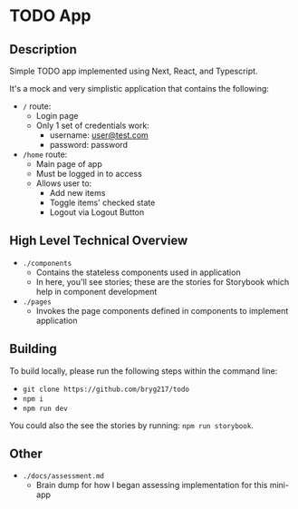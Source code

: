 # TODO App

## Description 

Simple TODO app implemented using Next, React, and Typescript.

It's a mock and very simplistic application that contains the following:

* `/` route:
  * Login page
  * Only 1 set of credentials work:
    * username: user@test.com 
    * password: password
* `/home` route:
  * Main page of app
  * Must be logged in to access
  * Allows user to:
    * Add new items
    * Toggle items' checked state
    * Logout via Logout Button

## High Level Technical Overview

* `./components`
  * Contains the stateless components used in application
  * In here, you'll see stories; these are the stories for Storybook which help in component development
* `./pages`
  * Invokes the page components defined in components to implement application


## Building

To build locally, please run the following steps within the command line:

* `git clone https://github.com/bryg217/todo`
* `npm i`
* `npm run dev`

You could also the see the stories by running: `npm run storybook`.

## Other

* `./docs/assessment.md`
  * Brain dump for how I began assessing implementation for this mini-app